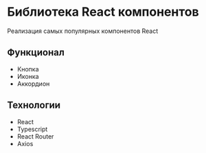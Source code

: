 # Библиотека React компонентов

Реализация самых популярных компонентов React

## Функционал

- Кнопка
- Иконка
- Аккордион

## Технологии

- React
- Typescript
- React Router
- Axios
